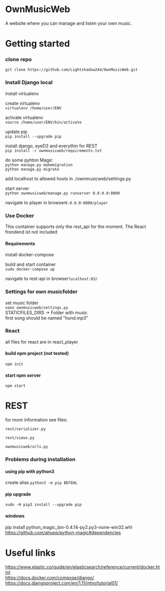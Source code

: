 # OwnMusicWeb
A website where you can manage and listen your own music.



# Getting started
### clone repo  
`git clone https://github.com/Lightshadow244/OwnMusicWeb.git`

### Install Django local 
install virtualenv

create virtualenv  
`virtualenv /home/user/ENV`

activate virtualenv  
`source /home/user/ENV/bin/activate`

update pip  
`pip install --upgrade pip`

install django, eyeD3 and everythin for REST  
`pip install -r ownmusicweb/requirements.txt`

do some pyhton Magic  
`python manage.py makemigration`  
`python manage.py migrate`

add localhost to allowed hosts in ./ownmusicweb/settings.py

start server  
`python ownmusicweb/manage.py runserver 0.0.0.0:8000`


navigate to player in browser`0.0.0.0:8000/player`

### Use Docker
This container supports only the rest_api for the moment. The React frondend ist not included  

#### Requirements
install docker-compose  

build and start container  
`sudo docker-compose up`

navigate to rest-api in browser`localhost:83/`




### Settings for own musicfolder 
set music folder  
`nano ownmusicweb/settings.py`  
STATICFILES_DIRS -> Folder with music  
first song should be named "hund.mp3"

### React
all files for react are in react_player  

#### build npm project (not tested)
`npm init`

#### start npm server
`npm start`


# REST
for more information see files:

`rest/serializer.py`

`rest/views.py`

`ownmusicweb/urls.py`

### Problems during installation
#### using pip with python3
create alias 
`python3 -m pip BEFEHL`
#### pip upgrade
`sudo -H pip3 install --upgrade pip`
#### windows
pip install python_magic_bin-0.4.14-py2.py3-none-win32.whl  
https://github.com/ahupp/python-magic#dependencies

# Useful links
https://www.elastic.co/guide/en/elasticsearch/reference/current/docker.html  
https://docs.docker.com/compose/django/  
https://docs.djangoproject.com/en/1.11/intro/tutorial01/  
